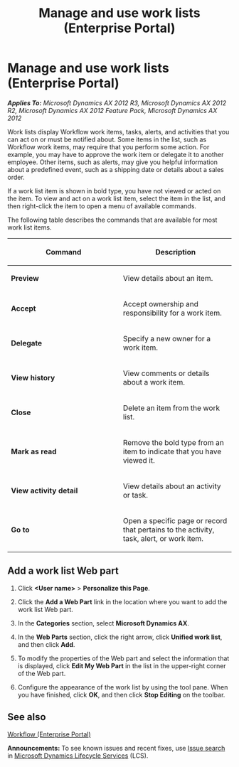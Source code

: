 ﻿---
title: Manage and use work lists (Enterprise Portal)
TOCTitle: Manage and use work lists
ms:assetid: ae8cf0ee-e177-4aa8-907a-cd150df76e3f
ms:mtpsurl: https://technet.microsoft.com/en-us/library/Hh242708(v=AX.60)
ms:contentKeyID: 36058944
ms.date: 04/18/2014
mtps_version: v=AX.60
---

# Manage and use work lists (Enterprise Portal) 


_**Applies To:** Microsoft Dynamics AX 2012 R3, Microsoft Dynamics AX 2012 R2, Microsoft Dynamics AX 2012 Feature Pack, Microsoft Dynamics AX 2012_

Work lists display Workflow work items, tasks, alerts, and activities that you can act on or must be notified about. Some items in the list, such as Workflow work items, may require that you perform some action. For example, you may have to approve the work item or delegate it to another employee. Other items, such as alerts, may give you helpful information about a predefined event, such as a shipping date or details about a sales order.

If a work list item is shown in bold type, you have not viewed or acted on the item. To view and act on a work list item, select the item in the list, and then right-click the item to open a menu of available commands.

The following table describes the commands that are available for most work list items.

<table>
<colgroup>
<col style="width: 50%" />
<col style="width: 50%" />
</colgroup>
<thead>
<tr class="header">
<th><p>Command</p></th>
<th><p>Description</p></th>
</tr>
</thead>
<tbody>
<tr class="odd">
<td><p><strong>Preview</strong></p></td>
<td><p>View details about an item.</p></td>
</tr>
<tr class="even">
<td><p><strong>Accept</strong></p></td>
<td><p>Accept ownership and responsibility for a work item.</p></td>
</tr>
<tr class="odd">
<td><p><strong>Delegate</strong></p></td>
<td><p>Specify a new owner for a work item.</p></td>
</tr>
<tr class="even">
<td><p><strong>View history</strong></p></td>
<td><p>View comments or details about a work item.</p></td>
</tr>
<tr class="odd">
<td><p><strong>Close</strong></p></td>
<td><p>Delete an item from the work list.</p></td>
</tr>
<tr class="even">
<td><p><strong>Mark as read</strong></p></td>
<td><p>Remove the bold type from an item to indicate that you have viewed it.</p></td>
</tr>
<tr class="odd">
<td><p><strong>View activity detail</strong></p></td>
<td><p>View details about an activity or task.</p></td>
</tr>
<tr class="even">
<td><p><strong>Go to</strong></p></td>
<td><p>Open a specific page or record that pertains to the activity, task, alert, or work item.</p></td>
</tr>
</tbody>
</table>


## Add a work list Web part

1.  Click **\<User name\>** \> **Personalize this Page**.

2.  Click the **Add a Web Part** link in the location where you want to add the work list Web part.

3.  In the **Categories** section, select **Microsoft Dynamics AX**.

4.  In the **Web Parts** section, click the right arrow, click **Unified work list**, and then click **Add**.

5.  To modify the properties of the Web part and select the information that is displayed, click **Edit My Web Part** in the list in the upper-right corner of the Web part.

6.  Configure the appearance of the work list by using the tool pane. When you have finished, click **OK**, and then click **Stop Editing** on the toolbar.

## See also

[Workflow (Enterprise Portal)](workflow-enterprise-portal.md)

  
**Announcements:** To see known issues and recent fixes, use [Issue search](http://go.microsoft.com/fwlink/?linkid=389258) in [Microsoft Dynamics Lifecycle Services](http://go.microsoft.com/fwlink/?linkid=306505) (LCS).

